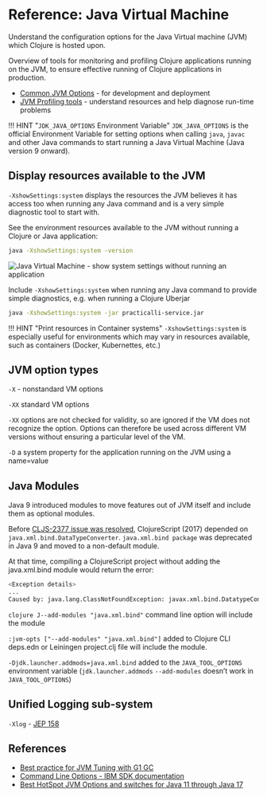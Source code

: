 # Reference: Java Virtual Machine

Understand the configuration options for the Java Virtual machine (JVM) which Clojure is hosted upon.

Overview of tools for monitoring and profiling Clojure applications running on the JVM, to ensure effective running of Clojure applications in production.

<!-- * Tools for managing a JVM -->
* [Common JVM Options](common-options.md) - for development and deployment
* [JVM Profiling tools](profile-tools.md) - understand resources and help diagnose run-time problems

!!! HINT "`JDK_JAVA_OPTIONS` Environment Variable"
    `JDK_JAVA_OPTIONS` is the official Environment Variable for setting options when calling `java`, `javac` and other Java commands to start running a Java Virtual Machine (Java version 9 onward).

## Display resources available to the JVM

`-XshowSettings:system` displays the resources the JVM believes it has access too when running any Java command and is a very simple diagnostic tool to start with.

See the environment resources available to the JVM without running a Clojure or Java application:

```bash
java -XshowSettings:system -version
```

![Java Virtual Machine - show system settings without running an application](https://raw.githubusercontent.com/practicalli/graphic-design/live/java/screenshots/java-command-options-showsettings-system-version.png)

Include `-XshowSettings:system` when running any Java command to provide simple diagnostics, e.g. when running a Clojure Uberjar

```bash
java -XshowSettings:system -jar practicalli-service.jar
```

!!! HINT "Print resources in Container systems"
    `-XshowSettings:system` is especially useful for environments which may vary in resources available, such as containers (Docker, Kubernettes, etc.)

## JVM option types

`-X` - nonstandard VM options

`-XX` standard VM options

`-XX` options are not checked for validity, so are ignored if the VM does not recognize the option. Options can therefore be used across different VM versions without ensuring a particular level of the VM.

`-D` a system property for the application running on the JVM using a name=value
<!-- TODO: is the java -D option an alternative to reading in a system.properties file? -->

## Java Modules

Java 9 introduced modules to move features out of JVM itself and include them as optional modules.

Before [CLJS-2377 issue was resolved](https://clojure.atlassian.net/browse/CLJS-2377), ClojureScript (2017) depended on `java.xml.bind.DataTypeConverter`. `java.xml.bind package` was deprecated in Java 9 and moved to a non-default module.

At that time, compiling a ClojureScript project without adding the java.xml.bind module would return the error:

```bash
<Exception details>
...
Caused by: java.lang.ClassNotFoundException: javax.xml.bind.DatatypeConverter
```

`clojure J--add-modules "java.xml.bind"` command line option will include the module

`:jvm-opts ["--add-modules" "java.xml.bind"]` added to Clojure CLI deps.edn or Leiningen project.clj file will include the module.

`-Djdk.launcher.addmods=java.xml.bind` added to the `JAVA_TOOL_OPTIONS` environment variable (`jdk.launcher.addmods` `--add-modules` doesn’t work in `JAVA_TOOL_OPTIONS`)

## Unified Logging sub-system

`-Xlog` - [JEP 158](https://openjdk.java.net/jeps/158)

## References

* [Best practice for JVM Tuning with G1 GC](https://backstage.forgerock.com/knowledge/kb/article/a75965340)
* [Command Line Options - IBM SDK documentation](https://www.ibm.com/docs/en/sdk-java-technology/7.1?topic=reference-command-line-options)
* [Best HotSpot JVM Options and switches for Java 11 through Java 17](https://blogs.oracle.com/javamagazine/post/the-best-hotspot-jvm-options-and-switches-for-java-11-through-java-17)

<!-- TODO: review IBM Java documentation JVM options -->

<!-- [IBM SDK Java Documentation - JVM -XX command line options](https://www.ibm.com/docs/en/sdk-java-technology/7.1?topic=options-jvm-xx-command-line) -->

<!-- -XXallowvmshutdown:[false|true] (default:true) -->
<!--     This option is provided as a workaround for customer applications that cannot shut down cleanly, as described in APAR IZ59734. -->

<!-- -XX:codecachetotal=<size> -->
<!--     Use this option to set the maximum size limit for the JIT code cache. This option also affects the size of the JIT data cache. -->
<!--     Start of changes for service refresh 3 fix pack 20-XX:[+|-]EnableCPUMonitorEnd of changes for service refresh 3 fix pack 20 -->
<!--     This option relates to the information about the CPU usage of thread categories that is available with the com.ibm.lang.management.JvmCpuMonitorMXBean application programming interface. CPU monitoring is enabled by default, and can be disabled by the command line option -XX:-EnableCPUMonitor. This option might not be supported in subsequent releases. -->

<!-- -XX:MaxDirectMemorySize -->
<!--     This option sets a limit on the amount of memory that can be reserved for all Direct Byte Buffers. -->

<!-- -XX:[+|-]PackedObject -->
<!--     The -XX:+PackedObject option enables packed object support. -->

<!-- -XX:[+|-]PageAlignDirectMemory -->
<!--     This option affects the alignment of direct byte buffer allocation. -->

<!-- -XX:[+|-]ReduceCPUMonitorOverhead -->
<!--     This option relates to the information about the CPU usage of thread categories that is available with the com.ibm.lang.management.JvmCpuMonitorMXBean application programming interface. This option affects the way that the JVM records the amount of CPU usage of non-Garbage Collection (GC) threads that do work on behalf of GC. -->

<!-- -XXsetHWPrefetch -->
<!--     This option enables or disables hardware prefetch. -->

<!-- -XX:ShareClassesEnableBCI -->
<!--     This option is equivalent to -Xshareclasses:enableBCI. -->

<!-- -XX:ShareClassesDisableBCI -->
<!--     The option -Xshareclasses:enableBCI is set by default. You can turn off this option by specifying -XX:ShareClassesDisableBCI when you start Java. -->

<!-- -XX:-StackTraceInThrowable -->
<!--     This option removes stack traces from exceptions. -->

<!-- -XX:[+|-]UseCompressedOops (64-bit only) -->
<!--     This option enables or disables compressed references in 64-bit JVMs, and is provided to help when porting applications from the Oracle JVM to the IBM JVM. This option might not be supported in subsequent releases. -->

<!-- -XX:[+|-]VerboseVerification -->
<!--     You can use this option to control the output of verbose diagnostic data that relates to verification. -->

<!-- -XX:[+|-]VMLockClassLoader -->
<!--     This option affects synchronization on class loaders that are not parallel-capable class loaders, during class loading. -->
